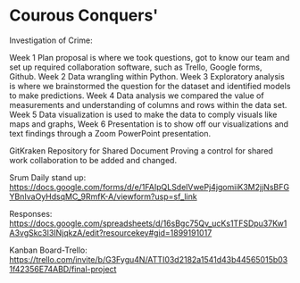 # Courous Conquers'

Investigation of Crime:

Week 1 Plan proposal is where we took questions, got to know our team and set up required collaboration software, such as Trello, Google forms, Github.
Week 2 Data wrangling within Python. 
Week 3 Exploratory analysis is where we brainstormed the question for the dataset and identified models to make predictions. 
Week 4 Data analysis we compared the value of measurements and understanding of columns and rows within the data set. 
Week 5 Data visualization is used to make the data to comply visuals like maps and graphs, 
Week 6 Presentation is to show off our visualizations and text findings through a Zoom PowerPoint presentation. 

GitKraken Repository for Shared Document 
Proving a control for shared work collaboration to be added and changed.

Srum Daily stand up:
https://docs.google.com/forms/d/e/1FAIpQLSdelVwePj4jgomiiK3M2jjNsBFGYBnIvaOyHdsqMC_9RmfK-A/viewform?usp=sf_link

Responses:
https://docs.google.com/spreadsheets/d/16sBgc75Qv_ucKs1TFSDpu37Kw1A3vgSkc3l3INjqkzA/edit?resourcekey#gid=1899191017

Kanban Board-Trello:
https://trello.com/invite/b/G3Fygu4N/ATTI03d2182a1541d43b44565015b031f42356E74ABD/final-project
